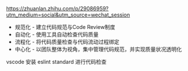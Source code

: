https://zhuanlan.zhihu.com/p/29086959?utm_medium=social&utm_source=wechat_session

- 规范化 - 建立代码规范与Code Review制度
- 自动化 - 使用工具自动检查代码质量
- 流程化 - 将代码质量检查与代码流动过程绑定
- 中心化 - 以团队整体为视角，集中管理代码规范，并实现质量状况透明化


vscode 
安装 eslint standard 进行代码检查